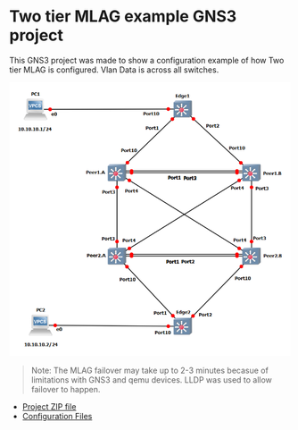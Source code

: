 # Two tier MLAG example GNS3 project

This GNS3 project was made to show a configuration example of how Two tier MLAG is configured.  Vlan Data is across all switches.

<img src="screenshot.png">

>Note: The MLAG failover may take up to 2-3 minutes becasue of limitations with GNS3 and qemu devices.  LLDP was used to allow failover to happen.


* [Project ZIP file](https://github.com/extremenetworks/Virtual_EXOS/raw/GNS3_VM_templates/gns3_projects/two_tier_MLAG/MLAG.zip)
* [Configuration Files](configurations)
